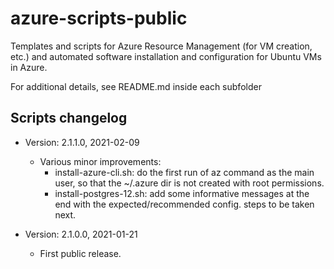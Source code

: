 # azure-scripts-public

Templates and scripts for Azure Resource Management (for VM creation, etc.) and automated software installation and configuration for Ubuntu VMs in Azure.

For additional details, see README.md inside each subfolder

## Scripts changelog

* Version: 2.1.1.0, 2021-02-09
  * Various minor improvements:
    * install-azure-cli.sh: do the first run of az command as the main user, so that the ~/.azure dir is not created with root permissions.
    * install-postgres-12.sh: add some informative messages at the end with the expected/recommended config. steps to be taken next.

* Version: 2.1.0.0, 2021-01-21
  * First public release.
